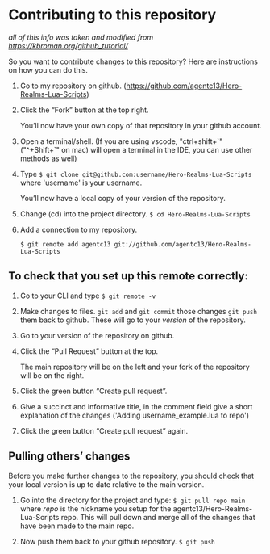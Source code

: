 # Contributing to this repository

_all of this info was taken and modified from https://kbroman.org/github_tutorial/_

So you want to contribute changes to this repository? Here are instructions on how you can do this.

1.  Go to my repository on github. (https://github.com/agentc13/Hero-Realms-Lua-Scripts)

2.  Click the “Fork” button at the top right.

    You’ll now have your own copy of that repository in your github account.

3.  Open a terminal/shell. (If you are using vscode, "ctrl+shift+\`"  ("^+Shift+\`" on mac) will open a terminal in the IDE, you can use other methods as well)

4.  Type `$ git clone git@github.com:username/Hero-Realms-Lua-Scripts` where 'username' is your username.

    You’ll now have a local copy of your version of the repository.

5.  Change (cd) into the project directory.
    `$ cd Hero-Realms-Lua-Scripts`

6.  Add a connection to my repository.

    `$ git remote add agentc13 git://github.com/agentc13/Hero-Realms-Lua-Scripts`

## To check that you set up this remote correctly:

1. Go to your CLI and type
   `$ git remote -v`
2. Make changes to files.
   `git add` and `git commit` those changes
   `git push` them back to github. These will go to your _version_ of the repository.

3. Go to your version of the repository on github.

4. Click the “Pull Request” button at the top.

   The main repository will be on the left and your fork of the repository will be on the right.

5. Click the green button “Create pull request”.

6. Give a succinct and informative title, in the comment field give a short explanation of the changes ('Adding username_example.lua to repo')

7. Click the green button “Create pull request” again.

## Pulling others’ changes

Before you make further changes to the repository, you should check that your local version is up to date relative to the main version.

1. Go into the directory for the project and type:
   `$ git pull repo main` where _repo_ is the nickname you setup for the agentc13/Hero-Realms-Lua-Scripts repo.
   This will pull down and merge all of the changes that have been made to the main repo.

2. Now push them back to your github repository.
   `$ git push`
